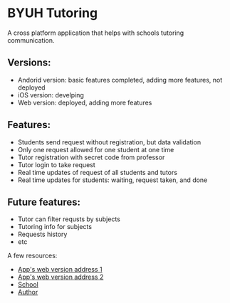 # BYUH Tutoring

A cross platform application that helps with schools tutoring communication.

## Versions: 

- Andorid version: basic features completed, adding more features, not deployed
- iOS version: develping 
- Web version: deployed, adding more features  

## Features:

- Students send request without registration, but data validation 
- Only one request allowed for one student at one time 
- Tutor registration with secret code from professor 
- Tutor login to take request 
- Real time updates of request of all students and tutors 
- Real time updates for students: waiting, request taken, and done

## Future features: 

- Tutor can filter requsts by subjects 
- Tutoring info for subjects 
- Requests history 
- etc

A few resources:

- [App's web version address 1](https://byuhtutoring.litianzhang.com/#MyHomePage)
- [App's web version address 2](https://byuhtutoringsystem.litianzhang.com/#MyHomePage)
- [School](https://www.byuh.edu/)
- [Author](https://litianzhang.com/)

